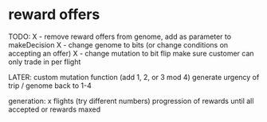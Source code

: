 # reward offers


TODO:
   X - remove reward offers from genome, add as parameter to makeDecision
   X - change genome to bits (or change conditions on accepting an offer)
   X - change mutation to bit flip
   make sure customer can only trade in per flight 

LATER:
    custom mutation function (add 1, 2, or 3 mod 4)
    generate urgency of trip / genome back to 1-4


generation:
  x flights (try different numbers)
    progression of rewards until all accepted or rewards maxed
